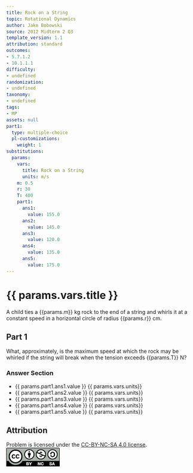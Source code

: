 ```yaml
---
title: Rock on a String
topic: Rotational Dynamics
author: Jake Bobowski
source: 2012 Midterm 2 Q3
template_version: 1.1
attribution: standard
outcomes:
- 5.7.1.2
- 10.1.1.1
difficulty:
- undefined
randomization:
- undefined
taxonomy:
- undefined
tags:
- MP
assets: null
part1:
  type: multiple-choice
  pl-customizations:
    weight: 1
substitutions:
  params:
    vars:
      title: Rock on a String
      units: m/s
    m: 0.5
    r: 30
    T: 400
    part1:
      ans1:
        value: 155.0
      ans2:
        value: 145.0
      ans3:
        value: 120.0
      ans4:
        value: 135.0
      ans5:
        value: 175.0
---
```

# {{ params.vars.title }}
A child ties a {{params.m}} kg rock to the end of a string and whirls it at a constant speed in a horizontal circle of radius {{params.r}} cm.

## Part 1

What, approximately, is the maximum speed at which the rock may be whirled if the string will break when the tension exceeds {{params.T}} N?

### Answer Section

- {{ params.part1.ans1.value }} {{ params.vars.units}}
- {{ params.part1.ans2.value }} {{ params.vars.units}}
- {{ params.part1.ans3.value }} {{ params.vars.units}}
- {{ params.part1.ans4.value }} {{ params.vars.units}}
- {{ params.part1.ans5.value }} {{ params.vars.units}}

## Attribution

Problem is licensed under the [CC-BY-NC-SA 4.0 license](https://creativecommons.org/licenses/by-nc-sa/4.0/).<br> ![The Creative Commons 4.0 license requiring attribution-BY, non-commercial-NC, and share-alike-SA license.](https://raw.githubusercontent.com/firasm/bits/master/by-nc-sa.png)